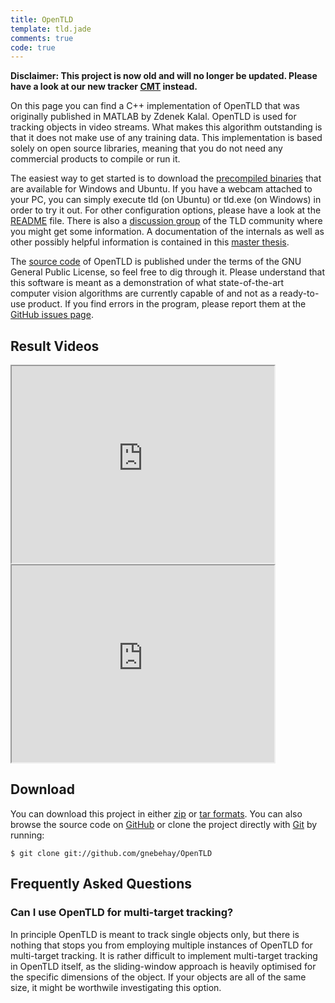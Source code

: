 ```yaml
---
title: OpenTLD
template: tld.jade
comments: true
code: true
---
```


**Disclaimer: This project is now old and will no longer be updated. Please have a look at our new tracker [CMT](/cmt) instead.**

On this page you can find a C++ implementation of OpenTLD that was originally published in MATLAB by Zdenek Kalal. OpenTLD is used for
tracking objects in video streams. What makes this algorithm outstanding is that it does not make use of any training
data. This implementation is based solely on open source libraries, meaning that you do not need any commercial
products to compile or run it.

The easiest way to get started is to download the [precompiled binaries][1] that are available for Windows and Ubuntu.
If you have a webcam attached to your PC, you can simply execute tld (on Ubuntu) or tld.exe (on Windows) in order to
try it out. For other configuration options, please have a look at the [README][2] file. There is also a [discussion group][3] of the TLD community where you might get some information.
A documentation of the internals as well as other possibly helpful information is contained in this [master thesis](/publications/master_thesis/master_thesis.pdf).

The [source code](#download) of OpenTLD is published under the terms of the GNU General Public License, so feel free to dig through it.
Please understand that this software is meant as a demonstration of what state-of-the-art computer vision algorithms are currently
capable of and not as a ready-to-use product. If you find errors in the program, please report them at the [GitHub issues page][4].

## Result Videos

<iframe class="youtube" width="420" height="315" src="http://www.youtube.com/embed/PCx2tFeHPiQ"></iframe>
<iframe class="youtube" width="420" height="315" src="http://www.youtube.com/embed/qcw_R6wCG6E"></iframe>

## Download

You can download this project in either [zip][5] or [tar formats][6].
You can also browse the source code on [GitHub][2] or clone the project directly with [Git][7] by running:

```
$ git clone git://github.com/gnebehay/OpenTLD
```

## Frequently Asked Questions

### Can I use OpenTLD for multi-target tracking?</h3>
In principle OpenTLD is meant to track single objects only,
but there is nothing that stops you from employing multiple instances of OpenTLD for multi-target tracking.
It is rather difficult to implement multi-target tracking in OpenTLD itself,
as the sliding-window approach is heavily optimised for the specific dimensions of the object.
If your objects are all of the same size, it might be worthwile investigating this option.

[1]: https://github.com/gnebehay/OpenTLD/downloads
[2]: https://github.com/gnebehay/OpenTLD 
[3]: http://groups.google.com/group/opentld
[4]: https://github.com/gnebehay/OpenTLD/issues
[5]: https://github.com/gnebehay/OpenTLD/zipball/master
[6]: https://github.com/gnebehay/OpenTLD/tarball/master
[7]: http://git-scm.com
